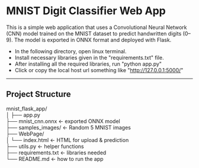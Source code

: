 # MNIST Digit Classifier Web App

This is a simple web application that uses a Convolutional Neural Network (CNN) model trained on the MNIST dataset to predict handwritten digits (0–9). The model is exported in ONNX format and deployed with Flask.

- In the following directory, open linux terminal.
- Install necessary libraries given in the "requirements.txt" file.
- After installing all the required libraries, run "python app.py"
- Click or copy the local host url something like "http://127.0.0.1:5000/"

---

## Project Structure

mnist_flask_app/  
│
├── app.py  
├── mnist_cnn.onnx               ← exported ONNX model  
├── samples_images/              ← Random 5 MNIST images  
├── WebPage/  
│   └── index.html               ← HTML for upload & prediction  
├── utils.py                     ← helper functions  
├── requirements.txt             ← libraries needed  
└── README.md                    ← how to run the app  

